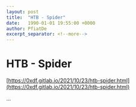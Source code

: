 ```yaml
---
layout: post
title:  "HTB - Spider"
date:   1990-01-01 19:55:00 +0000
author: PfiatDe
excerpt_separator: <!--more-->
---
```


# HTB - Spider
[https://0xdf.gitlab.io/2021/10/23/htb-spider.html](https://0xdf.gitlab.io/2021/10/23/htb-spider.html)

...
<!--more-->
